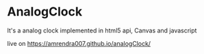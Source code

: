 # AnalogClock
It's a analog clock implemented in html5 api, Canvas and javascript 

live on https://amrendra007.github.io/analogClock/

